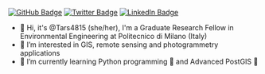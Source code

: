 [![GitHub Badge](https://img.shields.io/github/followers/Tars4815?style=social)](https://github.com/Tars4815?tab=followers)
[![Twitter Badge](https://img.shields.io/twitter/follow/fede_gaspari?style=social)](https://twitter.com/fede_gaspari)
[![LinkedIn Badge](https://img.shields.io/badge/My-LinkedIn-blue)](https://www.linkedin.com/in/federicagaspari)

- 👋 Hi, it's @Tars4815 (she/her), I'm a Graduate Research Fellow in Environmental Engineering at Politecnico di Milano (Italy)
- 👀 I’m interested in GIS, remote sensing and photogrammetry applications
- 🌱 I’m currently learning Python programming 🐍 and Advanced PostGIS 📒

<!---
Tars4815/Tars4815 is a ✨ special ✨ repository because its `README.md` (this file) appears on your GitHub profile.
You can click the Preview link to take a look at your changes.
--->
